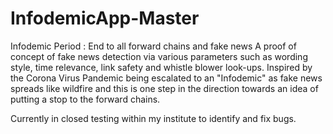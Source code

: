 # InfodemicApp-Master
Infodemic Period : End to all forward chains and fake news
A proof of concept of fake news detection via various parameters such as wording style, time relevance, link safety and whistle blower look-ups. Inspired by the Corona Virus Pandemic being escalated to an "Infodemic" as fake news spreads like wildfire and this is one step in the direction towards an idea of putting a stop to the forward chains.

Currently in closed testing within my institute to identify and fix bugs.
